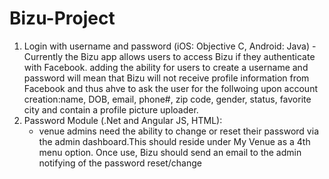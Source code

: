 # Bizu-Project
1. Login with username and password (iOS: Objective C, Android: Java)
    -Currently the Bizu app allows users to access Bizu if they authenticate with Facebook. adding the ability for users to
    create a username and password will mean that Bizu will not receive profile information from Facebook and thus ahve to
    ask the user for the follwoing upon account creation:name, DOB, email, phone#, zip code, gender, status, favorite city 
    and contain a profile picture uploader.
2. Password Module (.Net and Angular JS, HTML): 
    - venue admins need the ability to change or reset their password via the admin dashboard.This should reside under My
    Venue as a 4th menu option. Once use, Bizu should send an email to the admin notifying of the password reset/change
